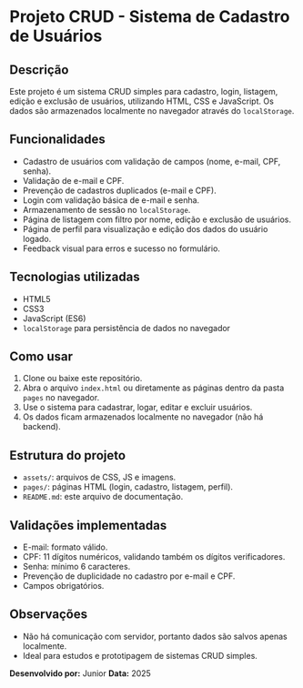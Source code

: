 # Projeto CRUD - Sistema de Cadastro de Usuários

## Descrição
Este projeto é um sistema CRUD simples para cadastro, login, listagem, edição e exclusão de usuários, utilizando HTML, CSS e JavaScript. Os dados são armazenados localmente no navegador através do `localStorage`.

## Funcionalidades
- Cadastro de usuários com validação de campos (nome, e-mail, CPF, senha).
- Validação de e-mail e CPF.
- Prevenção de cadastros duplicados (e-mail e CPF).
- Login com validação básica de e-mail e senha.
- Armazenamento de sessão no `localStorage`.
- Página de listagem com filtro por nome, edição e exclusão de usuários.
- Página de perfil para visualização e edição dos dados do usuário logado.
- Feedback visual para erros e sucesso no formulário.

## Tecnologias utilizadas
- HTML5
- CSS3
- JavaScript (ES6)
- `localStorage` para persistência de dados no navegador

## Como usar
1. Clone ou baixe este repositório.
2. Abra o arquivo `index.html` ou diretamente as páginas dentro da pasta `pages` no navegador.
3. Use o sistema para cadastrar, logar, editar e excluir usuários.
4. Os dados ficam armazenados localmente no navegador (não há backend).

## Estrutura do projeto
- `assets/`: arquivos de CSS, JS e imagens.
- `pages/`: páginas HTML (login, cadastro, listagem, perfil).
- `README.md`: este arquivo de documentação.

## Validações implementadas
- E-mail: formato válido.
- CPF: 11 dígitos numéricos, validando também os dígitos verificadores.
- Senha: mínimo 6 caracteres.
- Prevenção de duplicidade no cadastro por e-mail e CPF.
- Campos obrigatórios.

## Observações
- Não há comunicação com servidor, portanto dados são salvos apenas localmente.
- Ideal para estudos e prototipagem de sistemas CRUD simples.

**Desenvolvido por:** Junior
**Data:** 2025